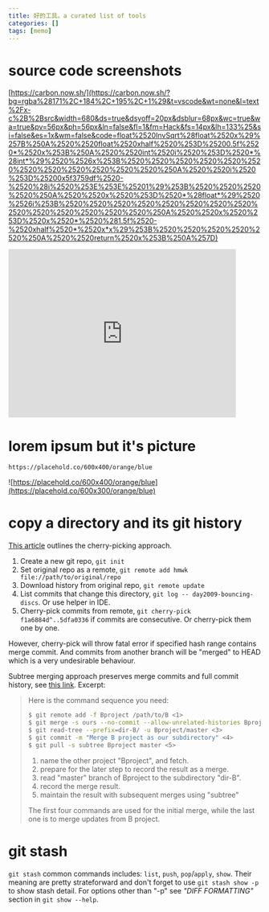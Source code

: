 ```yaml
---
title: 好的工具。a curated list of tools
categories: []
tags: [memo]
---
```


# source code screenshots

[https://carbon.now.sh/](https://carbon.now.sh/?bg=rgba%28171%2C+184%2C+195%2C+1%29&t=vscode&wt=none&l=text%2Fx-c%2B%2Bsrc&width=680&ds=true&dsyoff=20px&dsblur=68px&wc=true&wa=true&pv=56px&ph=56px&ln=false&fl=1&fm=Hack&fs=14px&lh=133%25&si=false&es=1x&wm=false&code=float%2520InvSqrt%28float%2520x%29%257B%250A%2520%2520float%2520xhalf%2520%253D%25200.5f%2520*%2520x%253B%250A%2520%2520int%2520i%2520%253D%2520*%28int*%29%2520%2526x%253B%2520%2520%2520%2520%2520%2520%2520%2520%2520%2520%2520%2520%250A%2520%2520i%2520%253D%25200x5f3759df%2520-%2520%28i%2520%253E%253E%25201%29%253B%2520%2520%2520%2520%250A%2520%2520x%2520%253D%2520*%28float*%29%2520%2526i%253B%2520%2520%2520%2520%2520%2520%2520%2520%2520%2520%2520%2520%2520%2520%250A%2520%2520x%2520%253D%2520x%2520*%2520%281.5f%2520-%2520xhalf%2520*%2520x*x%29%253B%2520%2520%2520%2520%2520%250A%2520%2520return%2520x%253B%250A%257D)

<iframe
src="https://carbon.now.sh/embed?bg=rgba%28171%2C+184%2C+195%2C+1%29&t=vscode&wt=none&l=text%2Fx-c%2B%2Bsrc&width=680&ds=true&dsyoff=20px&dsblur=68px&wc=true&wa=true&pv=56px&ph=56px&ln=false&fl=1&fm=Hack&fs=14px&lh=133%25&si=false&es=1x&wm=false&code=float%2520InvSqrt%28float%2520x%29%257B%250A%2520%2520float%2520xhalf%2520%253D%25200.5f%2520*%2520x%253B%250A%2520%2520int%2520i%2520%253D%2520*%28int*%29%2520%2526x%253B%2520%2520%2520%2520%2520%2520%2520%2520%2520%2520%2520%2520%250A%2520%2520i%2520%253D%25200x5f3759df%2520-%2520%28i%2520%253E%253E%25201%29%253B%2520%2520%2520%2520%250A%2520%2520x%2520%253D%2520*%28float*%29%2520%2526i%253B%2520%2520%2520%2520%2520%2520%2520%2520%2520%2520%2520%2520%2520%2520%250A%2520%2520x%2520%253D%2520x%2520*%2520%281.5f%2520-%2520xhalf%2520*%2520x*x%29%253B%2520%2520%2520%2520%2520%250A%2520%2520return%2520x%253B%250A%257D"
style="width: 453px; height: 335px; border:0; transform: scale(1); overflow:hidden;"
sandbox="allow-scripts allow-same-origin">
</iframe>

# lorem ipsum but it's picture

`https://placehold.co/600x400/orange/blue`

![https://placehold.co/600x400/orange/blue](https://placehold.co/600x300/orange/blue)

# copy a directory and its git history

[This article](https://www.baeldung.com/linux/git-copy-commits-between-repos) outlines the cherry-picking approach.

1. Create a new git repo, `git init`
2. Set original repo as a remote, `git remote add hmwk file://path/to/original/repo`
3. Download history from original repo, `git remote update`
4. List commits that change this directory, `git log -- day2009-bouncing-discs`. Or use helper in IDE.
5. Cherry-pick commits from remote, `git cherry-pick f1a6884d^..5dfa0336` if commits are consecutive. Or cherry-pick them one by one.

However, cherry-pick will throw fatal error if specified hash range contains merge commit.
And commits from another branch will be "merged" to HEAD which is a very undesirable behaviour.

Subtree merging approach preserves merge commits and full commit history,
see [this link](https://mirrors.edge.kernel.org/pub/software/scm/git/docs/howto/using-merge-subtree.html).
Excerpt:

> Here is the command sequence you need:
>
> ```bash
> $ git remote add -f Bproject /path/to/B <1>
> $ git merge -s ours --no-commit --allow-unrelated-histories Bproject/master <2>
> $ git read-tree --prefix=dir-B/ -u Bproject/master <3>
> $ git commit -m "Merge B project as our subdirectory" <4>
> $ git pull -s subtree Bproject master <5>
> ```
>
> 1. name the other project "Bproject", and fetch.
> 2. prepare for the later step to record the result as a merge.
> 3. read "master" branch of Bproject to the subdirectory "dir-B".
> 4. record the merge result.
> 5. maintain the result with subsequent merges using "subtree"
>
> The first four commands are used for the initial merge, while the last one is to merge updates from B project.

# git stash

`git stash` common commands includes: `list`, `push`, `pop`/`apply`, `show`. Their meaning are pretty strateforward and don't forget to use `git stash show -p` to show stash detail. For options other than "-p" see _"DIFF FORMATTING"_ section in `git show --help`.
